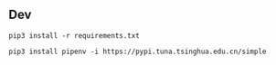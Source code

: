 ## Dev

```shell
pip3 install -r requirements.txt

pip3 install pipenv -i https://pypi.tuna.tsinghua.edu.cn/simple
```